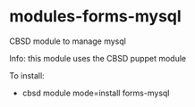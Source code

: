 # modules-forms-mysql
CBSD module to manage mysql

Info: this module uses the CBSD puppet module

To install:

  - cbsd module mode=install forms-mysql

